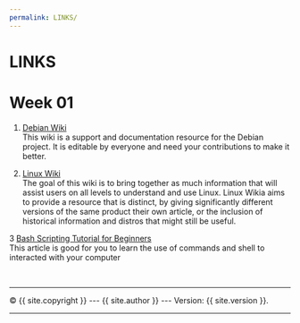 ```yaml
---
permalink: LINKS/
---
```


# LINKS

# Week 01

1. [Debian Wiki](https://wiki.debian.org/)<br>
   This wiki is a support and documentation resource for the Debian project. It is editable by everyone and need your contributions to make it better.

2. [Linux Wiki](https://linux.fandom.com/wiki/Linux_Wiki)<br>
   The goal of this wiki is to bring together as much information that will assist users on all levels to understand and use Linux. Linux Wikia aims to provide a resource that is distinct, by giving significantly different versions of the same product their own article, or the inclusion of historical information and distros that might still be useful.

3 [Bash Scripting Tutorial for Beginners](https://linuxconfig.org/bash-scripting-tutorial-for-beginners)<br>
This article is good for you to learn the use of commands and shell to interacted with your computer

<br>
<hr>
&copy; {{ site.copyright }} --- {{ site.author }} --- Version: {{ site.version }}.
<hr>
<br>

